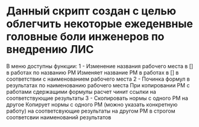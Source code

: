 # Данный скрипт создан с целью облегчить некоторые ежеденвные головные боли инженеров по внедрению ЛИС

В меню доступны функции:
1 - Изменение названия рабочего места в [] в работах по названию РМ
    Изменяет название РМ в работах в [] в соответствии с наименованием рабочего места
2 - Починка формул в результатах по наименованию рабочего места
    При копировании РМ с работами сдержащими формулы расчет чинит ссылки на соответствующие результаты
3 - Скопировать нормы с одного РМ на другое
    Копирует нормы с одного РМ (можно указать конкретную работу) на соответсвующие результаты на другом РМ в строгом соответсвии наименований результатов
